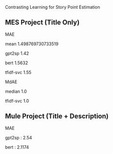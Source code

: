 Contrasting Learning for Story Point Estimation

MES Project (Title Only)
-----------------------------------------------

MAE

mean 1.498769730733519

gpt2sp 1.42

bert 1.5632

tfidf-svc 1.55

MdAE

median 1.0

tfidf-svc 1.0

Mule Project (Title + Description)
------------------------------------------------

MAE

gpt2sp : 2.54

bert : 2.1174
